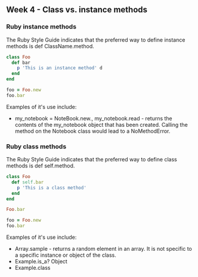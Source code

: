 ## Week 4 - Class vs. instance methods

### Ruby instance methods

The Ruby Style Guide indicates that the preferred way to define instance methods is def ClassName.method.

```ruby
class Foo
  def bar
    p 'This is an instance method' d
  end
end

foo = Foo.new
foo.bar

```

Examples of it's use include:
  - my_notebook = NoteBook.new., my_notebook.read - returns the contents of the my_notebook object that has been created. Calling the method on the Notebook class would lead to a NoMethodError.


### Ruby class methods

The Ruby Style Guide indicates that the preferred way to define class methods is def self.method.

```ruby
class Foo
  def self.bar
    p 'This is a class method'
  end
end

Foo.bar

foo = Foo.new
foo.bar
```

Examples of it's use include:
  - Array.sample - returns a random element in an array. It is not specific to a specific instance or object of the class.
  - Example.is_a? Object
  - Example.class
